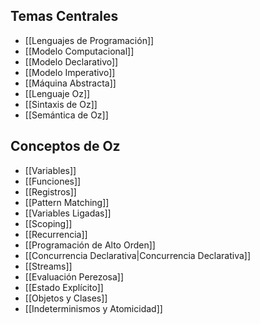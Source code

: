 ## Temas Centrales

- [[Lenguajes de Programación]]
- [[Modelo Computacional]]
- [[Modelo Declarativo]]
- [[Modelo Imperativo]]
- [[Máquina Abstracta]]
- [[Lenguaje Oz]]
- [[Sintaxis de Oz]]
- [[Semántica de Oz]]

## Conceptos de Oz

- [[Variables]]
- [[Funciones]]
- [[Registros]]
- [[Pattern Matching]]
- [[Variables Ligadas]]
- [[Scoping]]
- [[Recurrencia]]
- [[Programación de Alto Orden]]
- [[Concurrencia Declarativa|Concurrencia Declarativa]]
- [[Streams]]
- [[Evaluación Perezosa]]
- [[Estado Explícito]]
- [[Objetos y Clases]]
- [[Indeterminismos y Atomicidad]]
